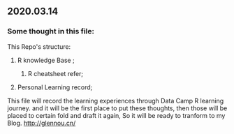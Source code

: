 ## 2020.03.14
### Some thought in this file:
This Repo's structure:

1. R knowledge Base ;

    1. R cheatsheet refer; 
    
3. Personal Learning record;
          
 This file will record the learning experiences through Data Camp R learning journey. and it will be the first place to 
put these thoughts, then those will be placed to certain fold and draft it again, So it will be ready to tranform to my Blog.
http://glennou.cn/
